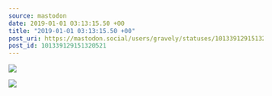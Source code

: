 ```yaml
---
source: mastodon
date: 2019-01-01 03:13:15.50 +00
title: "2019-01-01 03:13:15.50 +00"
post_uri: https://mastodon.social/users/gravely/statuses/101339129151320521
post_id: 101339129151320521
---
```




![](/images/9561233.jpeg)

![](/images/9561235.jpeg)

